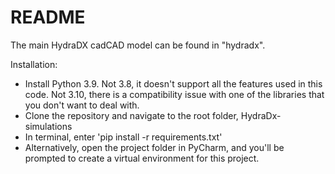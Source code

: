 # README

The main HydraDX cadCAD model can be found in "hydradx".

Installation: 
* Install Python 3.9. Not 3.8, it doesn't support all the features used in this code. Not 3.10, there is a compatibility issue with one of the libraries that you don't want to deal with.
* Clone the repository and navigate to the root folder, HydraDx-simulations
* In terminal, enter 'pip install -r requirements.txt'
* Alternatively, open the project folder in PyCharm, and you'll be prompted to create a virtual environment for this project. 